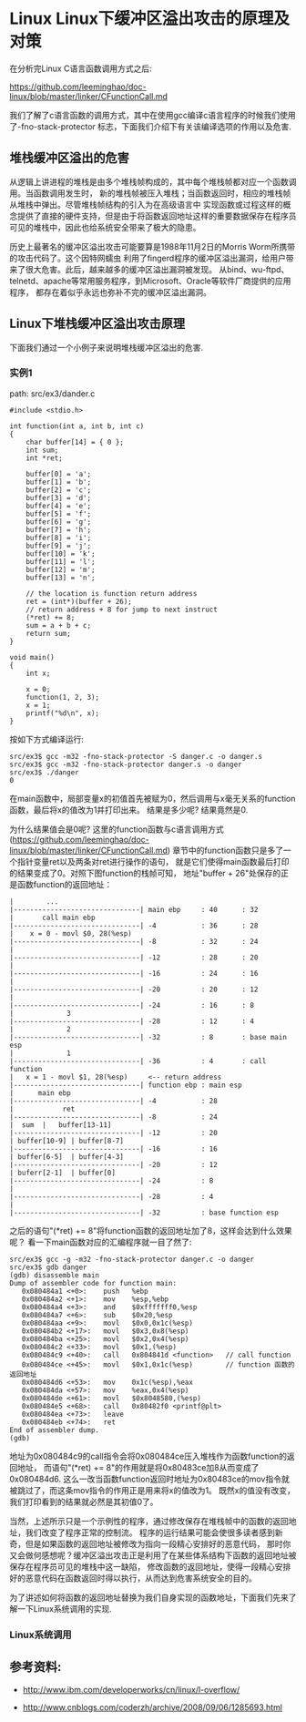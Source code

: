 Linux Linux下缓冲区溢出攻击的原理及对策
================================================================================

在分析完Linux C语言函数调用方式之后:

https://github.com/leeminghao/doc-linux/blob/master/linker/CFunctionCall.md

我们了解了c语言函数的调用方式，其中在使用gcc编译c语言程序的时候我们使用了-fno-stack-protector
标志，下面我们介绍下有关该编译选项的作用以及危害.

堆栈缓冲区溢出的危害
--------------------------------------------------------------------------------

从逻辑上讲进程的堆栈是由多个堆栈帧构成的，其中每个堆栈帧都对应一个函数调用。当函数调用发生时，
新的堆栈帧被压入堆栈；当函数返回时，相应的堆栈帧从堆栈中弹出。尽管堆栈帧结构的引入为在高级语言中
实现函数或过程这样的概念提供了直接的硬件支持，但是由于将函数返回地址这样的重要数据保存在程序员
可见的堆栈中，因此也给系统安全带来了极大的隐患。

历史上最著名的缓冲区溢出攻击可能要算是1988年11月2日的Morris Worm所携带的攻击代码了。这个因特网蠕虫
利用了fingerd程序的缓冲区溢出漏洞，给用户带来了很大危害。此后，越来越多的缓冲区溢出漏洞被发现。
从bind、wu-ftpd、telnetd、apache等常用服务程序，到Microsoft、Oracle等软件厂商提供的应用程序，
都存在着似乎永远也弥补不完的缓冲区溢出漏洞。

Linux下堆栈缓冲区溢出攻击原理
--------------------------------------------------------------------------------

下面我们通过一个小例子来说明堆栈缓冲区溢出的危害.

### 实例1

path: src/ex3/dander.c
```
#include <stdio.h>

int function(int a, int b, int c)
{
    char buffer[14] = { 0 };
    int sum;
    int *ret;

    buffer[0] = 'a';
    buffer[1] = 'b';
    buffer[2] = 'c';
    buffer[3] = 'd';
    buffer[4] = 'e';
    buffer[5] = 'f';
    buffer[6] = 'g';
    buffer[7] = 'h';
    buffer[8] = 'i';
    buffer[9] = 'j';
    buffer[10] = 'k';
    buffer[11] = 'l';
    buffer[12] = 'm';
    buffer[13] = 'n';

    // the location is function return address
    ret = (int*)(buffer + 26);
    // return address + 8 for jump to next instruct
    (*ret) += 8;
    sum = a + b + c;
    return sum;
}

void main()
{
    int x;

    x = 0;
    function(1, 2, 3);
    x = 1;
    printf("%d\n", x);
}
```

按如下方式编译运行:

```
src/ex3$ gcc -m32 -fno-stack-protector -S danger.c -o danger.s
src/ex3$ gcc -m32 -fno-stack-protector danger.s -o danger
src/ex3$ ./danger
0
```

在main函数中，局部变量x的初值首先被赋为0，然后调用与x毫无关系的function函数，最后将x的值改为1并打印出来。
结果是多少呢? 结果竟然是0.

为什么结果值会是0呢?
这里的function函数与c语言调用方式(https://github.com/leeminghao/doc-linux/blob/master/linker/CFunctionCall.md)
章节中的function函数只是多了一个指针变量ret以及两条对ret进行操作的语句，
就是它们使得main函数最后打印的结果变成了0。对照下图function的栈帧可知，
地址"buffer + 26"处保存的正是函数function的返回地址：

```
|        ...
|-------------------------------| main ebp     : 40      : 32
|       call main ebp
|-------------------------------| -4           : 36      : 28
|    x = 0 - movl $0, 28(%esp)
|-------------------------------| -8           : 32      : 24
|
|-------------------------------| -12          : 28      : 20
|
|-------------------------------| -16          : 24      : 16
|
|-------------------------------| -20          : 20      : 12
|
|-------------------------------| -24          : 16      : 8
|             3
|-------------------------------| -28          : 12      : 4
|             2
|-------------------------------| -32          : 8       : base main esp
|             1
|-------------------------------| -36          : 4       : call function
|   x = 1 - movl $1, 28(%esp)     <-- return address
|-------------------------------| function ebp : main esp
|      main ebp
|-------------------------------| -4           : 28
|            ret
|-------------------------------| -8           : 24
|  sum  |   buffer[13-11]
|-------------------------------| -12          : 20
| buffer[10-9] | buffer[8-7]
|-------------------------------| -16          : 16
| buffer[6-5]  | buffer[4-3]
|-------------------------------| -20          : 12
| buferr[2-1]  | buffer[0]
|-------------------------------| -24          : 8
|
|-------------------------------| -28          : 4
|
|-------------------------------| -32          : base function esp
```

之后的语句"(*ret) += 8"将function函数的返回地址加了8，这样会达到什么效果呢？
看一下main函数对应的汇编程序就一目了然了:

```
src/ex3$ gcc -g -m32 -fno-stack-protector danger.c -o danger
src/ex3$ gdb danger
(gdb) disassemble main
Dump of assembler code for function main:
   0x080484a1 <+0>:    push   %ebp
   0x080484a2 <+1>:    mov    %esp,%ebp
   0x080484a4 <+3>:    and    $0xfffffff0,%esp
   0x080484a7 <+6>:    sub    $0x20,%esp
   0x080484aa <+9>:    movl   $0x0,0x1c(%esp)
   0x080484b2 <+17>:   movl   $0x3,0x8(%esp)
   0x080484ba <+25>:   movl   $0x2,0x4(%esp)
   0x080484c2 <+33>:   movl   $0x1,(%esp)
   0x080484c9 <+40>:   call   0x804841d <function>   // call function
   0x080484ce <+45>:   movl   $0x1,0x1c(%esp)        // function 函数的返回地址
   0x080484d6 <+53>:   mov    0x1c(%esp),%eax
   0x080484da <+57>:   mov    %eax,0x4(%esp)
   0x080484de <+61>:   movl   $0x8048580,(%esp)
   0x080484e5 <+68>:   call   0x80482f0 <printf@plt>
   0x080484ea <+73>:   leave
   0x080484eb <+74>:   ret
End of assembler dump.
(gdb)
```

地址为0x080484c9的call指令会将0x080484ce压入堆栈作为函数function的返回地址，
而语句"(*ret) += 8"的作用就是将0x80483ce加8从而变成了0x080484d6.
这么一改当函数function返回时地址为0x80483ce的mov指令就被跳过了，而这条mov指令的作用正是用来将x的值改为1。
既然x的值没有改变，我们打印看到的结果就必然是其初值0了。

当然，上述所示只是一个示例性的程序，通过修改保存在堆栈帧中的函数的返回地址，我们改变了程序正常的控制流。
程序的运行结果可能会使很多读者感到新奇，但是如果函数的返回地址被修改为指向一段精心安排好的恶意代码，
那时你又会做何感想呢？缓冲区溢出攻击正是利用了在某些体系结构下函数的返回地址被保存在程序员可见的堆栈中这一缺陷，
修改函数的返回地址，使得一段精心安排好的恶意代码在函数返回时得以执行，从而达到危害系统安全的目的。

为了讲述如何将函数的返回地址替换为我们自身实现的函数地址，下面我们先来了解一下Linux系统调用的实现.

### Linux系统调用


参考资料:
--------------------------------------------------------------------------------

* http://www.ibm.com/developerworks/cn/linux/l-overflow/

* http://www.cnblogs.com/coderzh/archive/2008/09/06/1285693.html
